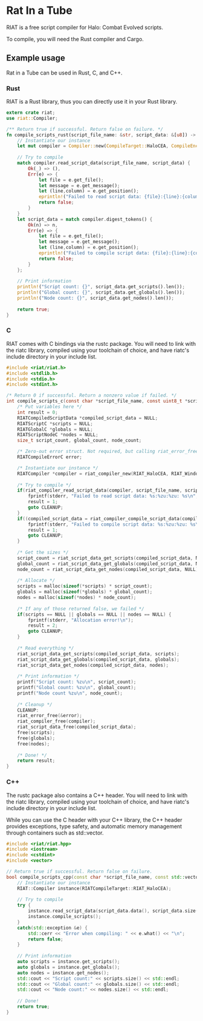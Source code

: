 # Rat In a Tube
RIAT is a free script compiler for Halo: Combat Evolved scripts.

To compile, you will need the Rust compiler and Cargo.

## Example usage
Rat in a Tube can be used in Rust, C, and C++.

### Rust
RIAT is a Rust library, thus you can directly use it in your Rust library.

```rust
extern crate riat;
use riat::Compiler;

/** Return true if successful. Return false on failure. */
fn compile_scripts_rust(script_file_name: &str, script_data: &[u8]) -> bool {
    // Instantiate our instance
    let mut compiler = Compiler::new(CompileTarget::HaloCEA, CompileEncoding::Windows1252);
    
    // Try to compile
    match compiler.read_script_data(script_file_name, script_data) {
        Ok(_) => (),
        Err(e) => {
            let file = e.get_file();
            let message = e.get_message();
            let (line,column) = e.get_position();
            eprintln!("Failed to read script data: {file}:{line}:{column}: {message}");
            return false;
        }
    }
    let script_data = match compiler.digest_tokens() {
        Ok(n) => n,
        Err(e) => {
            let file = e.get_file();
            let message = e.get_message();
            let (line,column) = e.get_position();
            eprintln!("Failed to compile script data: {file}:{line}:{column}: {message}");
            return false;
        }
    };
    
    // Print information
    println!("Script count: {}", script_data.get_scripts().len());
    println!("Global count: {}", script_data.get_globals().len());
    println!("Node count: {}", script_data.get_nodes().len());
    
    return true;
}
```


### C
RIAT comes with C bindings via the rustc package. You will need to link with the
riatc library, compiled using your toolchain of choice, and have riatc's include
directory in your include list.

```c
#include <riat/riat.h>
#include <stdlib.h>
#include <stdio.h>
#include <stdint.h>

/* Return 0 if successful. Return a nonzero value if failed. */
int compile_scripts_c(const char *script_file_name, const uint8_t *script_data, size_t script_data_length) {
    /* Put variables here */
    int result = 0;
    RIATCompiledScriptData *compiled_script_data = NULL;
    RIATScriptC *scripts = NULL;
    RIATGlobalC *globals = NULL;
    RIATScriptNodeC *nodes = NULL;
    size_t script_count, global_count, node_count;

    /* Zero-out error struct. Not required, but calling riat_error_free() on a zeroed out struct is always OK. */
    RIATCompileErrorC error;

    /* Instantiate our instance */
    RIATCompiler *compiler = riat_compiler_new(RIAT_HaloCEA, RIAT_Windows1252);
    
    /* Try to compile */
    if(riat_compiler_read_script_data(compiler, script_file_name, script_data, script_data_length, &error) != 0) {
        fprintf(stderr, "Failed to read script data: %s:%zu:%zu: %s\n", error.file, error.line, error.column, error.message);
        result = 1;
        goto CLEANUP;
    }
    if((compiled_script_data = riat_compiler_compile_script_data(compiler, &error)) == NULL) {
        fprintf(stderr, "Failed to compile script data: %s:%zu:%zu: %s\n", error.file, error.line, error.column, error.message);
        result = 1;
        goto CLEANUP;
    }
    
    /* Get the sizes */
    script_count = riat_script_data_get_scripts(compiled_script_data, NULL);
    global_count = riat_script_data_get_globals(compiled_script_data, NULL);
    node_count = riat_script_data_get_nodes(compiled_script_data, NULL);
    
    /* Allocate */
    scripts = malloc(sizeof(*scripts) * script_count);
    globals = malloc(sizeof(*globals) * global_count);
    nodes = malloc(sizeof(*nodes) * node_count);
    
    /* If any of those returned false, we failed */
    if(scripts == NULL || globals == NULL || nodes == NULL) {
        fprintf(stderr, "Allocation error!\n");
        result = 2;
        goto CLEANUP;
    }
    
    /* Read everything */
    riat_script_data_get_scripts(compiled_script_data, scripts);
    riat_script_data_get_globals(compiled_script_data, globals);
    riat_script_data_get_nodes(compiled_script_data, nodes);
    
    /* Print information */
    printf("Script count: %zu\n", script_count);
    printf("Global count: %zu\n", global_count);
    printf("Node count %zu\n", node_count);
    
    /* Cleanup */
    CLEANUP:
    riat_error_free(&error);
    riat_compiler_free(compiler);
    riat_script_data_free(compiled_script_data);
    free(scripts);
    free(globals);
    free(nodes);
    
    /* Done! */
    return result;
} 
```

### C++
The rustc package also contains a C++ header. You will need to link with the
riatc library, compiled using your toolchain of choice, and have riatc's include
directory in your include list.

While you can use the C header with your C++ library, the C++ header provides
exceptions, type safety, and automatic memory management through containers
such as std::vector.

```cpp
#include <riat/riat.hpp>
#include <iostream>
#include <cstdint>
#include <vector>

// Return true if successful. Return false on failure.
bool compile_scripts_cpp(const char *script_file_name, const std::vector<std::uint8_t> &script_data) {
    // Instantiate our instance
    RIAT::Compiler instance(RIATCompileTarget::RIAT_HaloCEA);
    
    // Try to compile
    try {
        instance.read_script_data(script_data.data(), script_data.size(), script_file_name);
        instance.compile_scripts();
    }
    catch(std::exception &e) {
        std::cerr << "Error when compiling: " << e.what() << "\n";
        return false;
    }
    
    // Print information
    auto scripts = instance.get_scripts();
    auto globals = instance.get_globals();
    auto nodes = instance.get_nodes();
    std::cout << "Script count:" << scripts.size() << std::endl;
    std::cout << "Global count:" << globals.size() << std::endl;
    std::cout << "Node count:" << nodes.size() << std::endl;
    
    // Done!
    return true;
}
```
